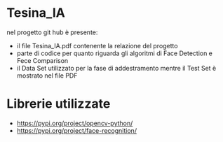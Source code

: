 # Tesina_IA
nel progetto git hub è presente:
- il file Tesina_IA.pdf contenente la relazione del progetto
- parte di codice per quanto riguarda gli algoritmi di Face Detection e Fece Comparison
- il Data Set utilizzato per la fase di addestramento mentre il Test Set è mostrato nel file PDF

# Librerie utilizzate
- https://pypi.org/project/opencv-python/
- https://pypi.org/project/face-recognition/

